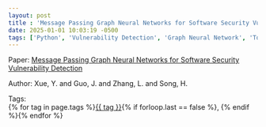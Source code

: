 ```yaml
---
layout: post
title : 'Message Passing Graph Neural Networks for Software Security Vulnerability Detection'
date: 2025-01-01 10:03:19 -0500
tags: ['Python', 'Vulnerability Detection', 'Graph Neural Network', 'Token Graph']
---
```

Paper: [Message Passing Graph Neural Networks for Software Security Vulnerability Detection](https://ieeexplore.ieee.org/stamp/stamp.jsp?arnumber=9933216)

Author: Xue, Y. and Guo, J. and Zhang, L. and Song, H.




 Tags:  
        <span>{% for tag in page.tags %}<a href="/tags/#{{ tag | slugify }}">{{ tag }}</a>{% if forloop.last == false %}, {% endif %}{% endfor %}</span>
